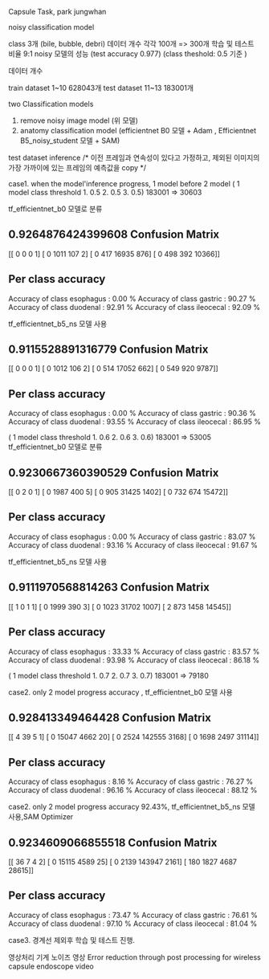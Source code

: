 Capsule Task, park jungwhan


noisy classification model

class 3개 (bile, bubble, debri) 데이터 개수 각각 100개 => 300개 
학습 및 테스트 비율 9:1 
noisy 모델의 성능 (test accuracy 0.977) (class theshold:  0.5 기준 )


데이터 개수 

train dataset 1~10 628043개
test dataset 11~13 183001개


two Classification models

1. remove noisy image model (위 모델)
2. anatomy classification model (efficientnet B0 모델 + Adam , Efficientnet B5_noisy_student 모델 + SAM)


test dataset inference
/*
    이전 프레임과 연속성이 있다고 가정하고, 제외된 이미지의 가장 가까이에 있는 프레임의 예측값을 copy
*/

case1. when the model'inference progress, 1 model before 2 model 
( 1 model class threshold 1. 0.5 2. 0.5 3. 0.5) 183001 => 30603

tf_efficientnet_b0 모델로 분류

0.9264876424399608
Confusion Matrix
----------------
[[    0     0     0     1]
 [    0  1011   107     2]
 [    0   417 16935   876]
 [    0   498   392 10366]] 

Per class accuracy
------------------
Accuracy of class esophagus : 0.00 %
Accuracy of class  gastric : 90.27 %
Accuracy of class duodenal : 92.91 %
Accuracy of class ileocecal : 92.09 %



tf_efficientnet_b5_ns 모델 사용

0.9115528891316779
Confusion Matrix
----------------
[[    0     0     0     1]
 [    0  1012   106     2]
 [    0   514 17052   662]
 [    0   549   920  9787]] 

Per class accuracy
------------------
Accuracy of class esophagus : 0.00 %
Accuracy of class  gastric : 90.36 %
Accuracy of class duodenal : 93.55 %
Accuracy of class ileocecal : 86.95 %

( 1 model class threshold 1. 0.6 2. 0.6 3. 0.6) 183001 => 53005
tf_efficientnet_b0 모델로 분류

0.9230667360390529
Confusion Matrix
----------------
[[    0     2     0     1]
 [    0  1987   400     5]
 [    0   905 31425  1402]
 [    0   732   674 15472]] 

Per class accuracy
------------------
Accuracy of class esophagus : 0.00 %
Accuracy of class  gastric : 83.07 %
Accuracy of class duodenal : 93.16 %
Accuracy of class ileocecal : 91.67 %


tf_efficientnet_b5_ns 모델 사용

0.9111970568814263
Confusion Matrix
----------------
[[    1     0     1     1]
 [    0  1999   390     3]
 [    0  1023 31702  1007]
 [    2   873  1458 14545]] 

Per class accuracy
------------------
Accuracy of class esophagus : 33.33 %
Accuracy of class  gastric : 83.57 %
Accuracy of class duodenal : 93.98 %
Accuracy of class ileocecal : 86.18 %

( 1 model class threshold 1. 0.7 2. 0.7 3. 0.7) 183001 => 79180






case2. only 2 model progress  accuracy , tf_efficientnet_b0 모델 사용 


0.928413349464428
Confusion Matrix
----------------
[[     4     39      5      1]
 [     0  15047   4662     20]
 [     0   2524 142555   3168]
 [     0   1698   2497  31114]] 

Per class accuracy
------------------
Accuracy of class esophagus : 8.16 %
Accuracy of class  gastric : 76.27 %
Accuracy of class duodenal : 96.16 %
Accuracy of class ileocecal : 88.12 %

case2. only 2 model progress  accuracy 92.43%, tf_efficientnet_b5_ns 모델 사용,SAM Optimizer


0.9234609066855518
Confusion Matrix
----------------
[[    36      7      4      2]
 [     0  15115   4589     25]
 [     0   2139 143947   2161]
 [   180   1827   4687  28615]] 

Per class accuracy
------------------
Accuracy of class esophagus : 73.47 %
Accuracy of class  gastric : 76.61 %
Accuracy of class duodenal : 97.10 %
Accuracy of class ileocecal : 81.04 %


case3. 경계선 제외후 학습 및 테스트 진행. 

영상처리 
기계 노이즈 영상 
Error reduction through post processing for wireless capsule endoscope video

